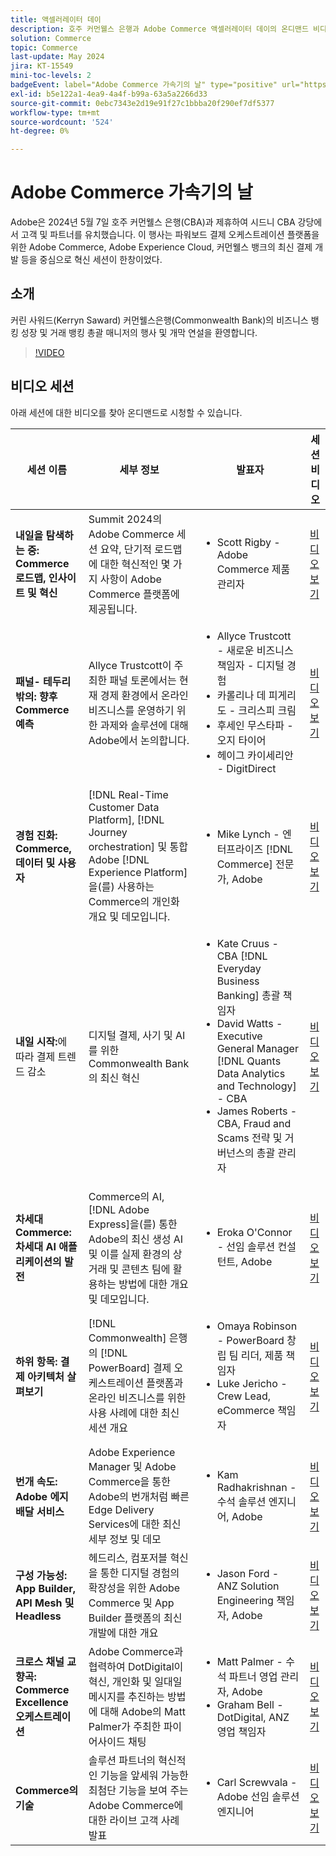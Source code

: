 ```yaml
---
title: 액셀러레이터 데이
description: 호주 커먼웰스 은행과 Adobe Commerce 액셀러레이터 데이의 온디맨드 비디오를 감상하십시오.
solution: Commerce
topic: Commerce
last-update: May 2024
jira: KT-15549
mini-toc-levels: 2
badgeEvent: label="Adobe Commerce 가속기의 날" type="positive" url="https://experienceleague.adobe.com/ko/docs/events/apac-commerce-recordings/2024/overview"
exl-id: b5e122a1-4ea9-4a4f-b99a-63a5a2266d33
source-git-commit: 0ebc7343e2d19e91f27c1bbba20f290ef7df5377
workflow-type: tm+mt
source-wordcount: '524'
ht-degree: 0%

---
```


# Adobe Commerce 가속기의 날

Adobe은 2024년 5월 7일 호주 커먼웰스 은행(CBA)과 제휴하여 시드니 CBA 강당에서 고객 및 파트너를 유치했습니다. 이 행사는 파워보드 결제 오케스트레이션 플랫폼을 위한 Adobe Commerce, Adobe Experience Cloud, 커먼웰스 뱅크의 최신 결제 개발 등을 중심으로 혁신 세션이 한창이었다.

## 소개

커린 사워드(Kerryn Saward) 커먼웰스은행(Commonwealth Bank)의 비즈니스 뱅킹 성장 및 거래 뱅킹 총괄 매니저의 행사 및 개막 연설을 환영합니다.

>[!VIDEO](https://video.tv.adobe.com/v/3429276/?learn=on)

## 비디오 세션

아래 세션에 대한 비디오를 찾아 온디맨드로 시청할 수 있습니다.

| 세션 이름 | 세부 정보 | 발표자 | 세션 비디오 |
| ---- | ---- | ---- | ---- |
| **내일을 탐색하는 중: Commerce 로드맵, 인사이트 및 혁신** | Summit 2024의 Adobe Commerce 세션 요약, 단기적 로드맵에 대한 혁신적인 몇 가지 사항이 Adobe Commerce 플랫폼에 제공됩니다. | <ul><li>Scott Rigby - Adobe Commerce 제품 관리자</ul></li> | [비디오 보기](./navigating-tomorrow.md) |
| **패널- 테두리 밖의: 향후 Commerce 예측** | Allyce Trustcott이 주최한 패널 토론에서는 현재 경제 환경에서 온라인 비즈니스를 운영하기 위한 과제와 솔루션에 대해 Adobe에서 논의합니다. | <ul><li>Allyce Trustcott - 새로운 비즈니스 책임자 - 디지털 경험</li><li> 카롤리나 데 피게리도 - 크리스피 크림</li><li>후세인 무스타파 - 오지 타이어</li><li>헤이그 카이세리안 - DigitDirect</li></ul> | [비디오 보기](./panel-beyond-borders.md) |
| **경험 진화: Commerce, 데이터 및 사용자** | [!DNL Real-Time Customer Data Platform], [!DNL Journey orchestration] 및 통합 Adobe [!DNL Experience Platform]을(를) 사용하는 Commerce의 개인화 개요 및 데모입니다. | <ul><li>Mike Lynch - 엔터프라이즈 [!DNL Commerce] 전문가, Adobe</li></ul> | [비디오 보기](./experience-evolution.md) |
| **내일 시작:**&#x200B;에 따라 결제 트렌드 감소 | 디지털 결제, 사기 및 AI를 위한 Commonwealth Bank의 최신 혁신 | <ul><li>Kate Cruus - CBA [!DNL Everyday Business Banking] 총괄 책임자</li><li>David Watts - Executive General Manager [!DNL Quants Data Analytics and Technology] - CBA</li><li>James Roberts - CBA, Fraud and Scams 전략 및 거버넌스의 총괄 관리자</li></ul> | [비디오 보기](./panel-tapping-into-tomorrow.md) |
| **차세대 Commerce: 차세대 AI 애플리케이션의 발전** | Commerce의 AI, [!DNL Adobe Express]을(를) 통한 Adobe의 최신 생성 AI 및 이를 실제 환경의 상거래 및 콘텐츠 팀에 활용하는 방법에 대한 개요 및 데모입니다. | <ul><li>Eroka O&#39;Connor - 선임 솔루션 컨설턴트, Adobe</li></ul> | [비디오 보기](./next-gen-commerce.md) |
| **하위 항목: 결제 아키텍처 살펴보기** | [!DNL Commonwealth] 은행의 [!DNL PowerBoard] 결제 오케스트레이션 플랫폼과 온라인 비즈니스를 위한 사용 사례에 대한 최신 세션 개요 | <ul><li>Omaya Robinson - PowerBoard 창립 팀 리더, 제품 책임자</li><li>Luke Jericho - Crew Lead, eCommerce 책임자</li></ul> | [비디오 보기](./beneath-the-surface.md) |
| **번개 속도: Adobe 에지 배달 서비스** | Adobe Experience Manager 및 Adobe Commerce을 통한 Adobe의 번개처럼 빠른 Edge Delivery Services에 대한 최신 세부 정보 및 데모 | <ul><li>Kam Radhakrishnan - 수석 솔루션 엔지니어, Adobe</li></ul> | [비디오 보기](./lightning-speed.md) |
| **구성 가능성: App Builder, API Mesh 및 Headless** | 헤드리스, 컴포저블 혁신을 통한 디지털 경험의 확장성을 위한 Adobe Commerce 및 App Builder 플랫폼의 최신 개발에 대한 개요 | <ul><li>Jason Ford - ANZ Solution Engineering 책임자, Adobe</li></ul> | [비디오 보기](./composability.md) |
| **크로스 채널 교향곡: Commerce Excellence 오케스트레이션** | Adobe Commerce과 협력하여 DotDigital이 혁신, 개인화 및 일대일 메시지를 추진하는 방법에 대해 Adobe의 Matt Palmer가 주최한 파이어사이드 채팅 | <ul><li> Matt Palmer - 수석 파트너 영업 관리자, Adobe</li><li>Graham Bell - DotDigital, ANZ 영업 책임자</li></ul> | [비디오 보기](./cross-channel-symphony.md) |
| **Commerce의 기술** | 솔루션 파트너의 혁신적인 기능을 앞세워 가능한 최첨단 기능을 보여 주는 Adobe Commerce에 대한 라이브 고객 사례 발표 | <ul><li>Carl Screwvala - Adobe 선임 솔루션 엔지니어</li></ul> | [비디오 보기](./the-art-of-commerce.md) |

